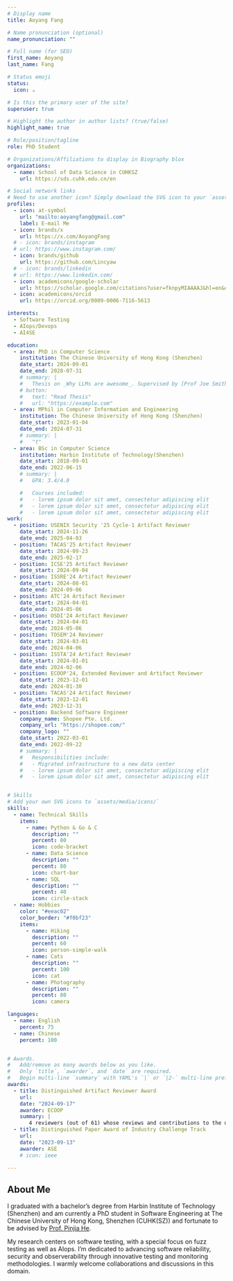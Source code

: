```yaml
---
# Display name
title: Aoyang Fang

# Name pronunciation (optional)
name_pronunciation: ""

# Full name (for SEO)
first_name: Aoyang
last_name: Fang

# Status emoji
status:
  icon: ☕️

# Is this the primary user of the site?
superuser: true

# Highlight the author in author lists? (true/false)
highlight_name: true

# Role/position/tagline
role: PhD Student

# Organizations/Affiliations to display in Biography blox
organizations:
  - name: School of Data Science in CUHKSZ
    url: https://sds.cuhk.edu.cn/en

# Social network links
# Need to use another icon? Simply download the SVG icon to your `assets/media/icons/` folder.
profiles:
  - icon: at-symbol
    url: "mailto:aoyangfang@gmail.com"
    label: E-mail Me
  - icon: brands/x
    url: https://x.com/AoyangFang
  # - icon: brands/instagram
  # url: https://www.instagram.com/
  - icon: brands/github
    url: https://github.com/Lincyaw
  # - icon: brands/linkedin
  # url: https://www.linkedin.com/
  - icon: academicons/google-scholar
    url: https://scholar.google.com/citations?user=fknpyMIAAAAJ&hl=en&oi=ao
  - icon: academicons/orcid
    url: https://orcid.org/0009-0006-7116-5613

interests:
  - Software Testing
  - AIops/Devops
  - AI4SE

education:
  - area: PhD in Computer Science
    institution: The Chinese University of Hong Kong (Shenzhen)
    date_start: 2024-09-01
    date_end: 2028-07-31
    # summary: |
    #   Thesis on _Why LLMs are awesome_. Supervised by [Prof Joe Smith](https://example.com). Presented papers at 5 IEEE conferences with the contributions being published in 2 Springer journals.
    # button:
    #   text: "Read Thesis"
    #   url: "https://example.com"
  - area: MPhil in Computer Information and Engineering
    institution: The Chinese University of Hong Kong (Shenzhen)
    date_start: 2023-01-04
    date_end: 2024-07-31
    # summary: |
    #   "t"
  - area: BSc in Computer Science
    institution: Harbin Institute of Technology(Shenzhen)
    date_start: 2018-09-01
    date_end: 2022-06-15
    # summary: |
    #   GPA: 3.4/4.0

    #   Courses included:
    #   - lorem ipsum dolor sit amet, consectetur adipiscing elit
    #   - lorem ipsum dolor sit amet, consectetur adipiscing elit
    #   - lorem ipsum dolor sit amet, consectetur adipiscing elit
work:  
  - position: USENIX Security '25 Cycle-1 Artifact Reviewer
    date_start: 2024-11-26
    date_end: 2025-04-03
  - position: TACAS'25 Artifact Reviewer
    date_start: 2024-09-23
    date_end: 2025-02-17
  - position: ICSE'25 Artifact Reviewer
    date_start: 2024-09-04
  - position: ISSRE'24 Artifact Reviewer
    date_start: 2024-08-01
    date_end: 2024-09-06
  - position: ATC'24 Artifact Reviewer
    date_start: 2024-04-01
    date_end: 2024-05-06
  - position: OSDI'24 Artifact Reviewer
    date_start: 2024-04-01
    date_end: 2024-05-06
  - position: TOSEM'24 Reviewer
    date_start: 2024-03-01
    date_end: 2024-04-06
  - position: ISSTA'24 Artifact Reviewer
    date_start: 2024-01-01
    date_end: 2024-02-06
  - position: ECOOP'24, Extended Reviewer and Artifact Reviewer
    date_start: 2023-12-01
    date_end: 2024-01-30
  - position: TACAS'24 Artifact Reviewer
    date_start: 2023-12-01
    date_end: 2023-12-31
  - position: Backend Software Engineer
    company_name: Shopee Pte. Ltd.
    company_url: "https://shopee.com/"
    company_logo: ""
    date_start: 2022-03-01
    date_end: 2022-09-22
    # summary: |
    #   Responsibilities include:
    #   - Migrated infrastructure to a new data center
    #   - lorem ipsum dolor sit amet, consectetur adipiscing elit
    #   - lorem ipsum dolor sit amet, consectetur adipiscing elit


# Skills
# Add your own SVG icons to `assets/media/icons/`
skills:
  - name: Technical Skills
    items:
      - name: Python & Go & C
        description: ""
        percent: 80
        icon: code-bracket
      - name: Data Science
        description: ""
        percent: 80
        icon: chart-bar
      - name: SQL
        description: ""
        percent: 40
        icon: circle-stack
  - name: Hobbies
    color: "#eeac02"
    color_border: "#f0bf23"
    items:
      - name: Hiking
        description: ""
        percent: 60
        icon: person-simple-walk
      - name: Cats
        description: ""
        percent: 100
        icon: cat
      - name: Photography
        description: ""
        percent: 80
        icon: camera

languages:
  - name: English
    percent: 75
  - name: Chinese
    percent: 100


# Awards.
#   Add/remove as many awards below as you like.
#   Only `title`, `awarder`, and `date` are required.
#   Begin multi-line `summary` with YAML's `|` or `|2-` multi-line prefix and indent 2 spaces below.
awards:
  - title: Distinguished Artifact Reviewer Award
    url:
    date: "2024-09-17"
    awarder: ECOOP
    summary: |
       4 reviewers (out of 61) whose reviews and contributions to the discussions stood out and to whom we would like to present a Distinguished Artifact Reviewer award.
  - title: Distinguished Paper Award of Industry Challenge Track
    url:
    date: "2023-09-13"
    awarder: ASE
    # icon: ieee

---
```


## About Me

I graduated with a bachelor’s degree from Harbin Institute of Technology (Shenzhen) and am currently a PhD student in Software Engineering at The Chinese University of Hong Kong, Shenzhen (CUHK(SZ)) and fortunate to be advised by [Prof. Pinjia He](https://pinjiahe.github.io/).

My research centers on software testing, with a special focus on fuzz testing as well as AIops. I’m dedicated to advancing software reliability, security and observerability through innovative testing and monitoring methodologies. I warmly welcome collaborations and discussions in this domain.
